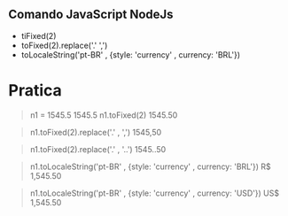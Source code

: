 
## Comando JavaScript NodeJs

- tiFixed(2)
- toFixed(2).replace('.' ',')
- toLocaleString('pt-BR' , {style: 'currency' , currency: 'BRL'})


# Pratica 

> n1 = 1545.5
1545.5
> n1.toFixed(2)
1545.50


>n1.toFixed(2).replace('.' , ',')
1545,50

>n1.toFixed(2).replace('.' , '..')
1545..50


>n1.toLocaleString('pt-BR' , {style: 'currency' , currency: 'BRL'})
R$ 1,545.50


>n1.toLocaleString('pt-BR' , {style: 'currency' , currency: 'USD'})
US$ 1,545.50
